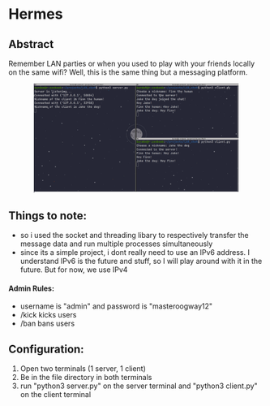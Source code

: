 # Hermes
## Abstract
Remember LAN parties or when you used to play with your friends locally on the same wifi? Well, this is the same thing but a messaging platform.

<p align="center"><img src="https://github.com/Yehdar/hermes/blob/master/demo/demo.png" width="80%"></p>

## Things to note:
- so i used the socket and threading libary to respectively transfer the message data and run multiple processes simultaneously
- since its a simple project, i dont really need to use an IPv6 address. I understand IPv6 is the future and stuff, so I will play around with it in the future. But for now, we use IPv4

#### Admin Rules:
- username is "admin" and password is "masteroogway12"
- /kick kicks users
- /ban bans users

## Configuration:
1. Open two terminals (1 server, 1 client)
2. Be in the file directory in both terminals
3. run "python3 server.py" on the server terminal and "python3 client.py" on the client terminal
